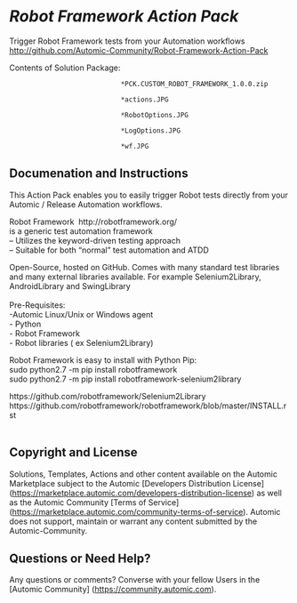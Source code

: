 *Robot Framework Action Pack*
=============


Trigger Robot Framework tests from your Automation workflows
http://github.com/Automic-Community/Robot-Framework-Action-Pack

<!-- List of attached files -->
Contents of Solution Package:

						
								*PCK.CUSTOM_ROBOT_FRAMEWORK_1.0.0.zip
								
								*actions.JPG
								
								*RobotOptions.JPG
								
								*LogOptions.JPG
								
								*wf.JPG
								
						


Documenation and Instructions
---

<p>This Action Pack enables you to easily trigger Robot tests directly from your Automic / Release Automation workflows.</p>
<p>Robot Framework&nbsp; http://robotframework.org/<br />is a generic test automation framework<br />&ndash; Utilizes the keyword-driven testing approach<br />&ndash; Suitable for both &ldquo;normal&rdquo; test automation and ATDD</p>
<p>Open-Source, hosted on GitHub. Comes with many standard test libraries and many external libraries available. For example Selenium2Library, AndroidLibrary and SwingLibrary<br /><br />Pre-Requisites:<br />-Automic Linux/Unix or Windows agent<br />- Python<br />- Robot Framework<br />- Robot libraries ( ex Selenium2Library)</p>
<p>Robot Framework is easy to install with Python Pip:<br />sudo python2.7 -m pip install robotframework<br />sudo python2.7 -m pip install robotframework-selenium2library</p>
<p>https://github.com/robotframework/Selenium2Library<br />https://github.com/robotframework/robotframework/blob/master/INSTALL.rst<br /><br /></p>

Copyright and License
---

Solutions, Templates, Actions and other content available on the Automic Marketplace subject to the Automic [Developers Distribution License] (https://marketplace.automic.com/developers-distribution-license) as well as the Automic Community [Terms of Service] (https://marketplace.automic.com/community-terms-of-service).
Automic does not support, maintain or warrant any content submitted by the Automic-Community.



Questions or Need Help? 
---
Any questions or comments? Converse with your fellow Users in the [Automic Community] (https://community.automic.com).